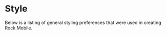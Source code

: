# Style

Below is a listing of general styling preferences that were used in creating Rock.Mobile.

